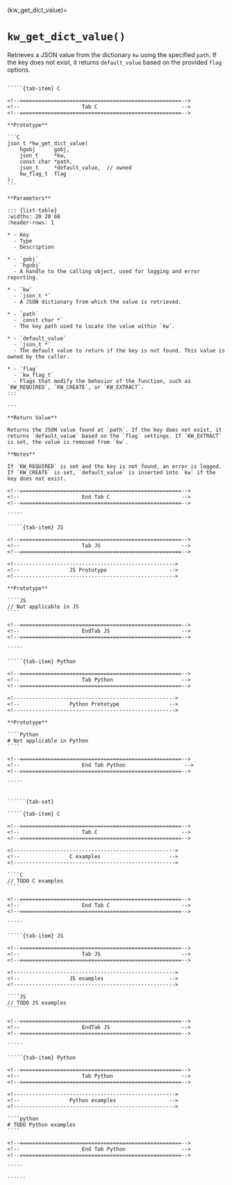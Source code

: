 <!-- ============================================================== -->
(kw_get_dict_value)=
# `kw_get_dict_value()`
<!-- ============================================================== -->

Retrieves a JSON value from the dictionary `kw` using the specified `path`. If the key does not exist, it returns `default_value` based on the provided `flag` options.

<!------------------------------------------------------------>
<!--                    Prototypes                          -->
<!------------------------------------------------------------>

``````{tab-set}

`````{tab-item} C

<!--====================================================-->
<!--                    Tab C                           -->
<!--====================================================-->

**Prototype**

```C
json_t *kw_get_dict_value(
    hgobj      gobj,
    json_t     *kw,
    const char *path,
    json_t     *default_value,  // owned
    kw_flag_t  flag
);
```

**Parameters**

::: {list-table}
:widths: 20 20 60
:header-rows: 1

* - Key
  - Type
  - Description

* - `gobj`
  - `hgobj`
  - A handle to the calling object, used for logging and error reporting.

* - `kw`
  - `json_t *`
  - A JSON dictionary from which the value is retrieved.

* - `path`
  - `const char *`
  - The key path used to locate the value within `kw`.

* - `default_value`
  - `json_t *`
  - The default value to return if the key is not found. This value is owned by the caller.

* - `flag`
  - `kw_flag_t`
  - Flags that modify the behavior of the function, such as `KW_REQUIRED`, `KW_CREATE`, or `KW_EXTRACT`.
:::

---

**Return Value**

Returns the JSON value found at `path`. If the key does not exist, it returns `default_value` based on the `flag` settings. If `KW_EXTRACT` is set, the value is removed from `kw`.

**Notes**

If `KW_REQUIRED` is set and the key is not found, an error is logged. If `KW_CREATE` is set, `default_value` is inserted into `kw` if the key does not exist.

<!--====================================================-->
<!--                    End Tab C                       -->
<!--====================================================-->

`````

`````{tab-item} JS

<!--====================================================-->
<!--                    Tab JS                          -->
<!--====================================================-->

<!---------------------------------------------------->
<!--                JS Prototype                    -->
<!---------------------------------------------------->

**Prototype**

````JS
// Not applicable in JS
````

<!--====================================================-->
<!--                    EndTab JS                       -->
<!--====================================================-->

`````

`````{tab-item} Python

<!--====================================================-->
<!--                    Tab Python                      -->
<!--====================================================-->

<!---------------------------------------------------->
<!--                Python Prototype                -->
<!---------------------------------------------------->

**Prototype**

````Python
# Not applicable in Python
````

<!--====================================================-->
<!--                    End Tab Python                   -->
<!--====================================================-->

`````

``````

<!------------------------------------------------------------>
<!--                    Examples                            -->
<!------------------------------------------------------------>

```````{dropdown} Examples

``````{tab-set}

`````{tab-item} C

<!--====================================================-->
<!--                    Tab C                           -->
<!--====================================================-->

<!---------------------------------------------------->
<!--                C examples                      -->
<!---------------------------------------------------->

````C
// TODO C examples
````

<!--====================================================-->
<!--                    End Tab C                       -->
<!--====================================================-->

`````

`````{tab-item} JS

<!--====================================================-->
<!--                    Tab JS                          -->
<!--====================================================-->

<!---------------------------------------------------->
<!--                JS examples                     -->
<!---------------------------------------------------->

````JS
// TODO JS examples
````

<!--====================================================-->
<!--                    EndTab JS                       -->
<!--====================================================-->

`````

`````{tab-item} Python

<!--====================================================-->
<!--                    Tab Python                      -->
<!--====================================================-->

<!---------------------------------------------------->
<!--                Python examples                 -->
<!---------------------------------------------------->

````python
# TODO Python examples
````

<!--====================================================-->
<!--                    End Tab Python                  -->
<!--====================================================-->

`````

``````

```````
